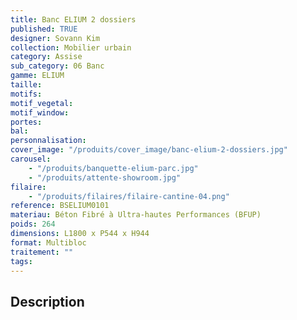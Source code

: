 ```yaml
---
title: Banc ELIUM 2 dossiers
published: TRUE
designer: Sovann Kim
collection: Mobilier urbain
category: Assise
sub_category: 06 Banc
gamme: ELIUM
taille:
motifs:
motif_vegetal:
motif_window:
portes:
bal:
personnalisation:
cover_image: "/produits/cover_image/banc-elium-2-dossiers.jpg"
carousel:
    - "/produits/banquette-elium-parc.jpg"
    - "/produits/attente-showroom.jpg"
filaire:
    - "/produits/filaires/filaire-cantine-04.png"
reference: BSELIUM0101
materiau: Béton Fibré à Ultra-hautes Performances (BFUP)
poids: 264
dimensions: L1800 x P544 x H944
format: Multibloc
traitement: ""
tags:
---
```


## Description
